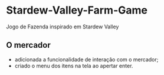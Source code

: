 # Stardew-Valley-Farm-Game
Jogo de Fazenda inspirado em Stardew Valley

## O mercador
- adicionada a funcionalidade de interação com o mercador;
- criado o menu dos itens na tela ao apertar enter.


